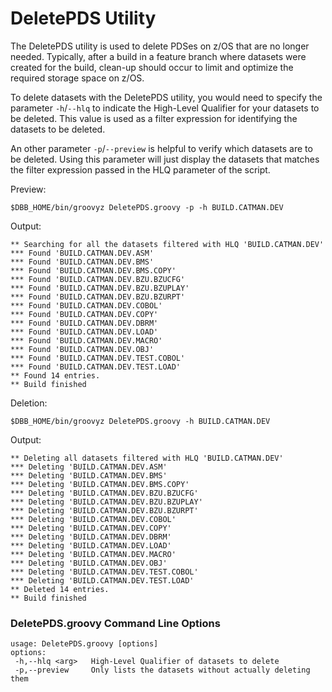 # DeletePDS Utility

The DeletePDS utility is used to delete PDSes on z/OS that are no longer needed.
Typically, after a build in a feature branch where datasets were created for the build, clean-up should occur to limit and optimize the required storage space on z/OS.

To delete datasets with the DeletePDS utility, you would need to specify the parameter `-h`/`--hlq` to indicate the High-Level Qualifier for your datasets to be deleted. This value is used as a filter expression for identifying the datasets to be deleted.

An other parameter `-p`/`--preview` is helpful to verify which datasets are to be deleted. Using this parameter will just display the datasets that matches the filter expression passed in the HLQ parameter of the script.


Preview:
``` 
$DBB_HOME/bin/groovyz DeletePDS.groovy -p -h BUILD.CATMAN.DEV
```
Output:
```
** Searching for all the datasets filtered with HLQ 'BUILD.CATMAN.DEV'
*** Found 'BUILD.CATMAN.DEV.ASM'
*** Found 'BUILD.CATMAN.DEV.BMS'
*** Found 'BUILD.CATMAN.DEV.BMS.COPY'
*** Found 'BUILD.CATMAN.DEV.BZU.BZUCFG'
*** Found 'BUILD.CATMAN.DEV.BZU.BZUPLAY'
*** Found 'BUILD.CATMAN.DEV.BZU.BZURPT'
*** Found 'BUILD.CATMAN.DEV.COBOL'
*** Found 'BUILD.CATMAN.DEV.COPY'
*** Found 'BUILD.CATMAN.DEV.DBRM'
*** Found 'BUILD.CATMAN.DEV.LOAD'
*** Found 'BUILD.CATMAN.DEV.MACRO'
*** Found 'BUILD.CATMAN.DEV.OBJ'
*** Found 'BUILD.CATMAN.DEV.TEST.COBOL'
*** Found 'BUILD.CATMAN.DEV.TEST.LOAD'
** Found 14 entries.
** Build finished
```

Deletion:
``` 
$DBB_HOME/bin/groovyz DeletePDS.groovy -h BUILD.CATMAN.DEV
```
Output:
```
** Deleting all datasets filtered with HLQ 'BUILD.CATMAN.DEV'
*** Deleting 'BUILD.CATMAN.DEV.ASM'
*** Deleting 'BUILD.CATMAN.DEV.BMS'
*** Deleting 'BUILD.CATMAN.DEV.BMS.COPY'
*** Deleting 'BUILD.CATMAN.DEV.BZU.BZUCFG'
*** Deleting 'BUILD.CATMAN.DEV.BZU.BZUPLAY'
*** Deleting 'BUILD.CATMAN.DEV.BZU.BZURPT'
*** Deleting 'BUILD.CATMAN.DEV.COBOL'
*** Deleting 'BUILD.CATMAN.DEV.COPY'
*** Deleting 'BUILD.CATMAN.DEV.DBRM'
*** Deleting 'BUILD.CATMAN.DEV.LOAD'
*** Deleting 'BUILD.CATMAN.DEV.MACRO'
*** Deleting 'BUILD.CATMAN.DEV.OBJ'
*** Deleting 'BUILD.CATMAN.DEV.TEST.COBOL'
*** Deleting 'BUILD.CATMAN.DEV.TEST.LOAD'
** Deleted 14 entries.
** Build finished
```



### DeletePDS.groovy Command Line Options
```
usage: DeletePDS.groovy [options]
options:
 -h,--hlq <arg>   High-Level Qualifier of datasets to delete
 -p,--preview     Only lists the datasets without actually deleting them
```
